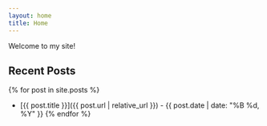 ```yaml
---
layout: home
title: Home
---
```


Welcome to my site!

## Recent Posts

{% for post in site.posts %}
* [{{ post.title }}]({{ post.url | relative_url }}) - {{ post.date | date: "%B %d, %Y" }}
{% endfor %} 